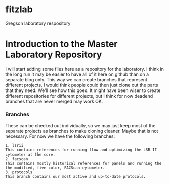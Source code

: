 fitzlab
=======

Gregson laboratory respository

# Introduction to the Master Laboratory Repository

I will start adding some files here as a repository for the laboratory. I think in the long run it may be easier to have all of it here on github than on a separate blog only. This way we can create branches that represent different projects. I would think people could then just clone out the parts that they need. We'll see how this goes. It might have been wiser to create different repositories for different projects, but I think for now deadend branches that are never merged may work OK. 

### Branches

These can be checked out individually, so we may just keep most of the separate projects as branches to make cloning cleaner. Maybe that is not necessary. For now we have the following branches:

    1. lsrii
	This contains references for running flow and optimizing the LSR II cytometer at the core. 
    2. facscan
	This contains mostly historical references for panels and running the the modified, five-color, FACScan cytometer.
    3. protocols
	This branch contains our most active and up-to-date protocols.
